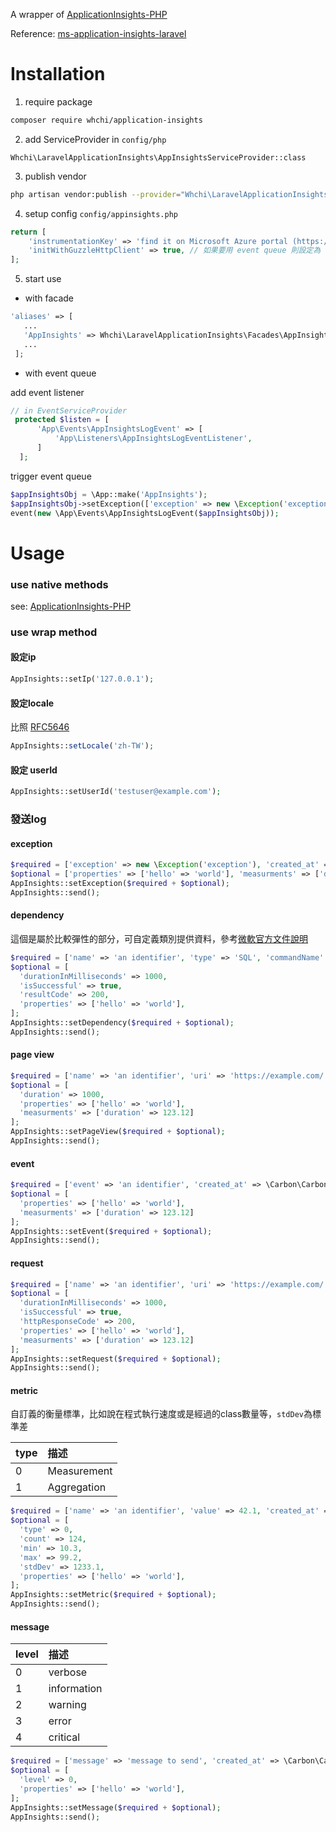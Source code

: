 A wrapper of [ApplicationInsights-PHP](https://github.com/Microsoft/ApplicationInsights-PHP)

Reference: [ms-application-insights-laravel](https://github.com/Marchie/ms-application-insights-laravel)

# Installation
1. require package
```bash
composer require whchi/application-insights
```
2. add ServiceProvider in `config/php`
```text
Whchi\LaravelApplicationInsights\AppInsightsServiceProvider::class
```
3. publish vendor
```bash
php artisan vendor:publish --provider="Whchi\LaravelApplicationInsights\AppInsightsServiceProvider"
```
4. setup config `config/appinsights.php`
```php
return [
    'instrumentationKey' => 'find it on Microsoft Azure portal (https://portal.azure.com)'
    'initWithGuzzleHttpClient' => true, // 如果要用 event queue 則設定為 false
];

```
5. start use
* with facade
```php
'aliases' => [
   ...
   'AppInsights' => Whchi\LaravelApplicationInsights\Facades\AppInsights::class,
   ...
 ];
```
* with event queue

add event listener
```php
// in EventServiceProvider
 protected $listen = [
      'App\Events\AppInsightsLogEvent' => [
          'App\Listeners\AppInsightsLogEventListener',
      ]
  ];
```
trigger event queue
```php
$appInsightsObj = \App::make('AppInsights');
$appInsightsObj->setException(['exception' => new \Exception('exception'), 'created_at' => \Carbon\Carbon::now()]);
event(new \App\Events\AppInsightsLogEvent($appInsightsObj));
```

# Usage

### use native methods
see: [ApplicationInsights-PHP](https://github.com/Microsoft/ApplicationInsights-PHP)
### use wrap method
#### 設定ip
```php
AppInsights::setIp('127.0.0.1');
```
#### 設定locale
比照 [RFC5646](https://tools.ietf.org/html/rfc5646)
```php
AppInsights::setLocale('zh-TW');
```
#### 設定 userId
```php
AppInsights::setUserId('testuser@example.com');
```


### 發送log

#### exception
```php
$required = ['exception' => new \Exception('exception'), 'created_at' => \Carbon\Carbon::now()];
$optional = ['properties' => ['hello' => 'world'], 'measurments' => ['duration' => 123.12]];
AppInsights::setException($required + $optional);
AppInsights::send();
```
#### dependency
這個是屬於比較彈性的部分，可自定義類別提供資料，參考[微軟官方文件說明](https://docs.microsoft.com/en-us/azure/azure-monitor/app/asp-net-dependencies)
```php
$required = ['name' => 'an identifier', 'type' => 'SQL', 'commandName' => 'SELECT * FROM TABLE', 'created_at' => \Carbon\Carbon::now()];
$optional = [
  'durationInMilliseconds' => 1000,
  'isSuccessful' => true,
  'resultCode' => 200,
  'properties' => ['hello' => 'world'],
];
AppInsights::setDependency($required + $optional);
AppInsights::send();
```
#### page view
```php
$required = ['name' => 'an identifier', 'uri' => 'https://example.com/', 'created_at' => \Carbon\Carbon::now()];
$optional = [
  'duration' => 1000,
  'properties' => ['hello' => 'world'],
  'measurments' => ['duration' => 123.12]
];
AppInsights::setPageView($required + $optional);
AppInsights::send();
```
#### event
```php
$required = ['event' => 'an identifier', 'created_at' => \Carbon\Carbon::now()];
$optional = [
  'properties' => ['hello' => 'world'],
  'measurments' => ['duration' => 123.12]
];
AppInsights::setEvent($required + $optional);
AppInsights::send();
```
#### request
```php
$required = ['name' => 'an identifier', 'uri' => 'https://example.com/', 'created_at' => \Carbon\Carbon::now()];
$optional = [
  'durationInMilliseconds' => 1000,
  'isSuccessful' => true,
  'httpResponseCode' => 200,
  'properties' => ['hello' => 'world'],
  'measurments' => ['duration' => 123.12]
];
AppInsights::setRequest($required + $optional);
AppInsights::send();
```
#### metric
自訂義的衡量標準，比如說在程式執行速度或是經過的class數量等，`stdDev`為標準差

| type | 描述        |
| :--- | :---------- |
| 0    | Measurement |
| 1    | Aggregation |
```php
$required = ['name' => 'an identifier', 'value' => 42.1, 'created_at' => \Carbon\Carbon::now()];
$optional = [
  'type' => 0,
  'count' => 124,
  'min' => 10.3,
  'max' => 99.2,
  'stdDev' => 1233.1,
  'properties' => ['hello' => 'world'],
];
AppInsights::setMetric($required + $optional);
AppInsights::send();
```
#### message
| level | 描述        |
| :---- | :---------- |
| 0     | verbose     |
| 1     | information |
| 2     | warning     |
| 3     | error       |
| 4     | critical    |
```php
$required = ['message' => 'message to send', 'created_at' => \Carbon\Carbon::now()];
$optional = [
  'level' => 0,
  'properties' => ['hello' => 'world'],
];
AppInsights::setMessage($required + $optional);
AppInsights::send();
```
